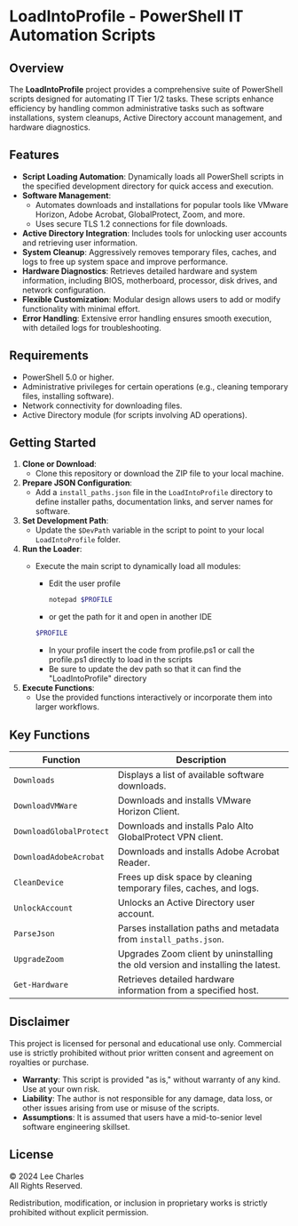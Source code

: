 # LoadIntoProfile - PowerShell IT Automation Scripts

## Overview

The **LoadIntoProfile** project provides a comprehensive suite of PowerShell scripts designed for automating IT Tier 1/2 tasks. These scripts enhance efficiency by handling common administrative tasks such as software installations, system cleanups, Active Directory account management, and hardware diagnostics.

## Features

- **Script Loading Automation**: Dynamically loads all PowerShell scripts in the specified development directory for quick access and execution.
- **Software Management**:
  - Automates downloads and installations for popular tools like VMware Horizon, Adobe Acrobat, GlobalProtect, Zoom, and more.
  - Uses secure TLS 1.2 connections for file downloads.
- **Active Directory Integration**: Includes tools for unlocking user accounts and retrieving user information.
- **System Cleanup**: Aggressively removes temporary files, caches, and logs to free up system space and improve performance.
- **Hardware Diagnostics**: Retrieves detailed hardware and system information, including BIOS, motherboard, processor, disk drives, and network configuration.
- **Flexible Customization**: Modular design allows users to add or modify functionality with minimal effort.
- **Error Handling**: Extensive error handling ensures smooth execution, with detailed logs for troubleshooting.

## Requirements

- PowerShell 5.0 or higher.
- Administrative privileges for certain operations (e.g., cleaning temporary files, installing software).
- Network connectivity for downloading files.
- Active Directory module (for scripts involving AD operations).

## Getting Started

1. **Clone or Download**: 
   - Clone this repository or download the ZIP file to your local machine.
2. **Prepare JSON Configuration**:
   - Add a `install_paths.json` file in the `LoadIntoProfile` directory to define installer paths, documentation links, and server names for software.
3. **Set Development Path**:
   - Update the `$DevPath` variable in the script to point to your local `LoadIntoProfile` folder.
4. **Run the Loader**:
   - Execute the main script to dynamically load all modules:
     - Edit the user profile
       ```powershell
       notepad $PROFILE
       ```
     - or get the path for it and open in another IDE
      ```powershell
      $PROFILE 
      ```
     
     - In your profile insert the code from profile.ps1 or call the profile.ps1 directly to load in the scripts
     - Be sure to update the dev path so that it can find the "LoadIntoProfile" directory
5. **Execute Functions**:
   - Use the provided functions interactively or incorporate them into larger workflows.

## Key Functions

| **Function**          | **Description**                                                                 |
|------------------------|---------------------------------------------------------------------------------|
| `Downloads`           | Displays a list of available software downloads.                                |
| `DownloadVMWare`      | Downloads and installs VMware Horizon Client.                                   |
| `DownloadGlobalProtect` | Downloads and installs Palo Alto GlobalProtect VPN client.                    |
| `DownloadAdobeAcrobat` | Downloads and installs Adobe Acrobat Reader.                                   |
| `CleanDevice`         | Frees up disk space by cleaning temporary files, caches, and logs.             |
| `UnlockAccount`       | Unlocks an Active Directory user account.                                       |
| `ParseJson`           | Parses installation paths and metadata from `install_paths.json`.              |
| `UpgradeZoom`         | Upgrades Zoom client by uninstalling the old version and installing the latest. |
| `Get-Hardware`        | Retrieves detailed hardware information from a specified host.                 |

## Disclaimer

This project is licensed for personal and educational use only. Commercial use is strictly prohibited without prior written consent and agreement on royalties or purchase.

- **Warranty**: This script is provided "as is," without warranty of any kind. Use at your own risk.
- **Liability**: The author is not responsible for any damage, data loss, or other issues arising from use or misuse of the scripts.
- **Assumptions**: It is assumed that users have a mid-to-senior level software engineering skillset.

## License

© 2024 Lee Charles  
All Rights Reserved.  

Redistribution, modification, or inclusion in proprietary works is strictly prohibited without explicit permission.